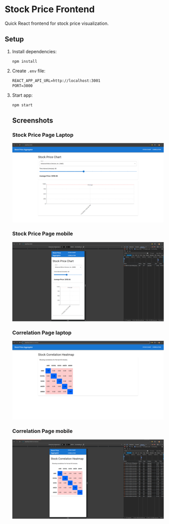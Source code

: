 # Stock Price Frontend

Quick React frontend for stock price visualization.

## Setup

1. Install dependencies:

   ```
   npm install
   ```

2. Create `.env` file:

   ```
   REACT_APP_API_URL=http://localhost:3001
   PORT=3000
   ```

3. Start app:

   ```
   npm start
   ```

   ## Screenshots

   ### Stock Price Page Laptop

   ![Stock Price Page](output/stock%20page%20laptop.png)

   ### Stock Price Page mobile

   ![Stock Price Page](output/stock%20page%20mobile.png)

   ### Correlation Page laptop

   ![Correlation Page](output/correlation%20laptop.png)

   ### Correlation Page mobile

   ![Correlation Page](output/correlation%20mobile.png)

